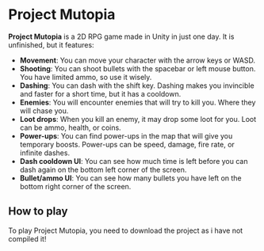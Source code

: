 # Project Mutopia

**Project Mutopia** is a 2D RPG game made in Unity in just one day. It is unfinished, but it features:

- **Movement**: You can move your character with the arrow keys or WASD.
- **Shooting**: You can shoot bullets with the spacebar or left mouse button. You have limited ammo, so use it wisely.
- **Dashing**: You can dash with the shift key. Dashing makes you invincible and faster for a short time, but it has a cooldown.
- **Enemies**: You will encounter enemies that will try to kill you. Where they will chase you.
- **Loot drops**: When you kill an enemy, it may drop some loot for you. Loot can be ammo, health, or coins.
- **Power-ups**: You can find power-ups in the map that will give you temporary boosts. Power-ups can be speed, damage, fire rate, or infinite dashes.
- **Dash cooldown UI**: You can see how much time is left before you can dash again on the bottom left corner of the screen.
- **Bullet/ammo UI**: You can see how many bullets you have left on the bottom right corner of the screen.

## How to play

To play Project Mutopia, you need to download the project as i have not compiled it!
